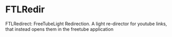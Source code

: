 # FTLRedir
FTLRedirect: FreeTubeLight Redirection. A light re-director for youtube links, that instead opens them in the freetube application
